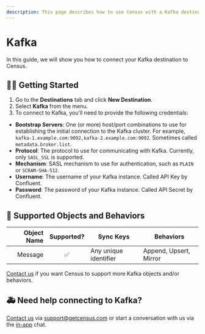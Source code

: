 ```yaml
---
description: This page describes how to use Census with a Kafka destination.
---
```


# Kafka

In this guide, we will show you how to connect your Kafka destination to Census.

## 🏃‍♀️ Getting Started

1. Go to the **Destinations** tab and click **New Destination**.
2. Select **Kafka** from the menu.
3. To connect to Kafka, you'll need to provide the following credentials:

* **Bootstrap Servers**: One (or more) host/port combinations to use for establishing the initial connection to the Kafka cluster. For example, `kafka-1.example.com:9092,kafka-2.example.com:9092`. Sometimes called `metadata.broker.list`.
* **Protocol**: The protocol to use for communicating with Kafka. Currently, only `SASL_SSL` is supported.
* **Mechanism**: SASL mechanism to use for authentication, such as `PLAIN` or `SCRAM-SHA-512`.
* **Username**: The username of your Kafka instance. Called API Key by Confluent.
* **Password**: The password of your Kafka instance. Called API Secret by Confluent.

## 🔀 Supported Objects and Behaviors

| **Object Name** | **Supported?** | **Sync Keys**  | **Behaviors** |
| --------------: | :------------: | ---------------- | --------------|
| Message | ✅ | Any unique identifier | Append, Upsert, Mirror |

[Contact us](mailto:support@getcensus.com) if you want Census to support more Kafka objects and/or behaviors.

## 🚑 Need help connecting to Kafka?

[Contact us](mailto:support@getcensus.com) via support@getcensus.com or start a conversation with us via the [in-app](https://app.getcensus.com) chat.
